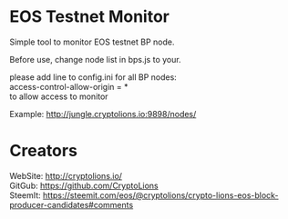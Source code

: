 # EOS Testnet Monitor
Simple tool to monitor EOS testnet BP node.

Before use, change node list in bps.js to your.  

please add line to config.ini for all BP nodes:  
access-control-allow-origin = *  
to allow access to monitor  
  
Example: http://jungle.cryptolions.io:9898/nodes/  

# Creators
WebSite: http://cryptolions.io/  
GitGub: https://github.com/CryptoLions  
SteemIt: https://steemit.com/eos/@cryptolions/crypto-lions-eos-block-producer-candidates#comments  
